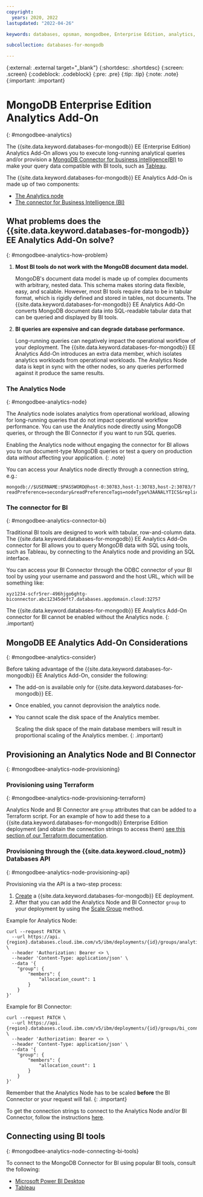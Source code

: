 ```yaml
---
copyright:
  years: 2020, 2022
lastupdated: "2022-04-26"

keywords: databases, opsman, mongodbee, Enterprise Edition, analytics, bi connector

subcollection: databases-for-mongodb

---
```


{:external: .external target="_blank"}
{:shortdesc: .shortdesc}
{:screen: .screen}
{:codeblock: .codeblock}
{:pre: .pre}
{:tip: .tip}
{:note: .note}
{:important: .important}

# MongoDB Enterprise Edition Analytics Add-On
{: #mongodbee-analytics}

The {{site.data.keyword.databases-for-mongodb}} EE (Enterprise Edition) Analytics Add-On allows you to execute long-running analytical queries and/or provision a [MongoDB Connector for business intelligence(BI)](https://docs.mongodb.com/bi-connector/current/) to make your query data compatible with BI tools, such as [Tableau](https://www.tableau.com/).

The {{site.data.keyword.databases-for-mongodb}} EE Analytics Add-On is made up of two components:
- [The Analytics node](#mongodbee-analytics-node)
- [The connector for Business Intelligence (BI)](#mongodbee-analytics-connector-bi)

## What problems does the {{site.data.keyword.databases-for-mongodb}} EE Analytics Add-On solve?
{: #mongodbee-analytics-how-problem}

1. **Most BI tools do not work with the MongoDB document data model.** 

    MongoDB's document data model is made up of complex documents with arbitrary, nested data. This schema makes storing data flexible, easy, and scalable. However, most BI tools require data to be in tabular format, which is rigidly defined and stored in tables, not documents. The {{site.data.keyword.databases-for-mongodb}} EE Analytics Add-On converts MongoDB document data into SQL-readable tabular data that can be queried and displayed by BI tools.

1. **BI queries are expensive and can degrade database performance.** 

    Long-running queries can negatively impact the operational workflow of your deployment. The {{site.data.keyword.databases-for-mongodb}} EE Analytics Add-On introduces an extra data member, which isolates analytics workloads from operational workloads. The Analytics Node data is kept in sync with the other nodes, so any queries performed against it produce the same results.


### The Analytics Node
{: #mongodbee-analytics-node}

The Analytics node isolates analytics from operational workload, allowing for long-running queries that do not impact operational workflow performance. You can use the Analytics node directly using MongoDB queries, or through the BI Connector if you want to run SQL queries.

Enabling the Analytics node without engaging the connector for BI allows you to run document-type MongoDB queries or test a query on production data _without_ affecting your application. 
{: .note}

You can access your Analytics node directly through a connection string, e.g.:

```shell
mongodb://$USERNAME:$PASSWORD@host-0:30783,host-1:30783,host-2:30783/?readPreference=secondary&readPreferenceTags=nodeType%3AANALYTICS&replicaSet=replset
```

### The connector for BI
{: #mongodbee-analytics-connector-bi}

Traditional BI tools are designed to work with tabular, row-and-column data. The {{site.data.keyword.databases-for-mongodb}} EE Analytics Add-On connector for BI allows you to query MongoDB data with SQL using tools, such as Tableau, by connecting to the Analytics node and providing an SQL interface.

You can access your BI Connector through the ODBC connector of your BI tool by using your username and password and the host URL, which will be something like:

```shell
xyz1234-scfr5rer-496hjgo6ghtg-biconnector.abc12345deft7.databases.appdomain.cloud:32757
```

The {{site.data.keyword.databases-for-mongodb}} EE Analytics Add-On connector for BI cannot be enabled without the Analytics node.
{: .important}

## MongoDB EE Analytics Add-On Considerations
{: #mongodbee-analytics-consider}

Before taking advantage of the {{site.data.keyword.databases-for-mongodb}} EE Analytics Add-On, consider the following:

- The add-on is available only for {{site.data.keyword.databases-for-mongodb}} EE.
- Once enabled, you cannot deprovision the analytics node.
- You cannot scale the disk space of the Analytics member. 
  
    Scaling the disk space of the main database members will result in proportional scaling of the Analytics member.
    {: .important}

## Provisioning an Analytics Node and BI Connector
{: #mongodbee-analytics-node-provisioning}

### Provisioning using Terraform
{: #mongodbee-analytics-node-provisioning-terraform}

Analytics Node and BI Connector are `group` attributes that can be added to a Terraform script. For an example of how to add these to a {{site.data.keyword.databases-for-mongodb}} Enterprise Edition deployment (and obtain the connection strings to access them) [see this section of our Terraform documentation](https://registry.terraform.io/providers/IBM-Cloud/ibm/latest/docs/resources/database#s#user-content-sample-mongodb-enterprise-database-instance-with-bi-connector-and-analytics). 


### Provisioning through the {{site.data.keyword.cloud_notm}} Databases API
{: #mongodbee-analytics-node-provisioning-api}

Provisioning via the API is a two-step process: 
1. [Create](https://cloud.ibm.com/apidocs/resource-controller/resource-controller#create-resource-instance) a {{site.data.keyword.databases-for-mongodb}} EE deployment.
2. After that you can add the Analytics Node and BI Connector `group` to your deployment by using the [Scale Group](https://cloud.ibm.com/apidocs/cloud-databases-api/cloud-databases-api-v5#setdeploymentscalinggroup) method.

Example for Analytics Node:

```shell
curl --request PATCH \
  --url https://api.{region}.databases.cloud.ibm.com/v5/ibm/deployments/{id}/groups/analytics \
  --header 'Authorization: Bearer <> \
  --header 'Content-Type: application/json' \
  --data '{
    "group": {
        "members": {
            "allocation_count": 1
        }
    }
}'
```

Example for BI Connector:

```shell
curl --request PATCH \
  --url https://api.{region}.databases.cloud.ibm.com/v5/ibm/deployments/{id}/groups/bi_connector \
  --header 'Authorization: Bearer <> \
  --header 'Content-Type: application/json' \
  --data '{
    "group": {
        "members": {
            "allocation_count": 1
        }
    }
}'
```
Remember that the Analytics Node has to be scaled **before** the BI Connector or your request will fail. {: .important}

To get the connection strings to connect to the Analytics Node and/or BI Connector, follow the instructions [here](https://cloud.ibm.com/docs/databases-for-mongodb?topic=databases-for-mongodb-connection-strings).

## Connecting using BI tools
{: #mongodbee-analytics-node-connecting-bi-tools}

To connect to the MongoDB Connector for BI using popular BI tools, consult the following:
* [Microsoft Power BI Desktop](https://www.mongodb.com/docs/bi-connector/current/connect/powerbi/)
* [Tableau](https://help.tableau.com/current/pro/desktop/en-us/examples_mongodb.htm)
